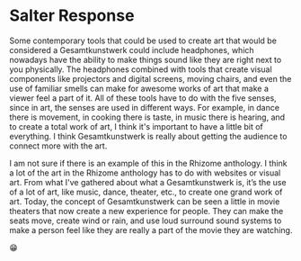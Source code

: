 # Salter Response  
Some contemporary tools that could be used to create art that would be considered a Gesamtkunstwerk could include headphones, which nowadays have the ability to make things sound like they are right next to you physically. The headphones combined with tools that create visual components like projectors and digital screens, moving chairs, and even the use of familiar smells can make for awesome works of art that make a viewer feel a part of it. All of these tools have to do with the five senses, since in art, the senses are used in different ways. For example, in dance there is movement, in cooking there is taste, in music there is hearing, and to create a total work of art, I think it's important to have a little bit of everything. I think Gesamtkunstwerk is really about getting the audience to connect more with the art.
  
  I am not sure if there is an example of this in the Rhizome anthology. I think a lot of the art in the Rhizome anthology has to do with websites or visual art. From what I've gathered about what a Gesamtkunstwerk is, it’s the use of a lot of art, like music, dance, theater, etc., to create one grand work of art. Today, the concept of Gesamtkunstwerk can be seen a little in movie theaters that now create a new experience for people. They can make the seats move, create wind or rain, and use loud surround sound systems to make a person feel like they are really a part of the movie they are watching.

<!-- not sure what to put here lol -->
:grin:

